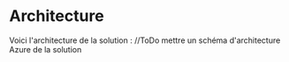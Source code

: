 # Architecture

Voici l'architecture de la solution :
 //ToDo mettre un schéma d'architecture Azure de la solution